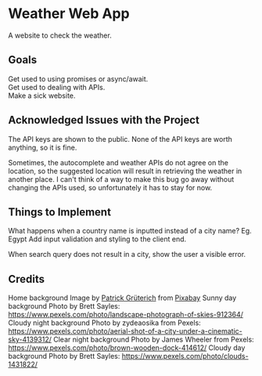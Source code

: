 # Weather Web App

A website to check the weather.

## Goals

Get used to using promises or async/await.  
Get used to dealing with APIs.  
Make a sick website.

## Acknowledged Issues with the Project

The API keys are shown to the public. None of the API keys are worth anything, so it is fine.

Sometimes, the autocomplete and weather APIs do not agree on the location, so the
suggested location will result in retrieving the weather in another place. I can't think of a way to make this bug go away without changing the APIs used, so unfortunately it has to stay for now.

## Things to Implement

What happens when a country name is inputted instead of a city name? Eg. Egypt
Add input validation and styling to the client end.

When search query does not result in a city, show the user a visible error.

## Credits

Home background Image by <a href="https://pixabay.com/users/knipsling-8647595/?utm_source=link-attribution&utm_medium=referral&utm_campaign=image&utm_content=3820363">Patrick Grüterich</a> from <a href="https://pixabay.com//?utm_source=link-attribution&utm_medium=referral&utm_campaign=image&utm_content=3820363">Pixabay</a>
Sunny day background Photo by Brett Sayles: https://www.pexels.com/photo/landscape-photograph-of-skies-912364/
Cloudy night background Photo by zydeaosika from Pexels: https://www.pexels.com/photo/aerial-shot-of-a-city-under-a-cinematic-sky-4139312/
Clear night background Photo by James Wheeler from Pexels: https://www.pexels.com/photo/brown-wooden-dock-414612/
Cloudy day background Photo by Brett Sayles: https://www.pexels.com/photo/clouds-1431822/
